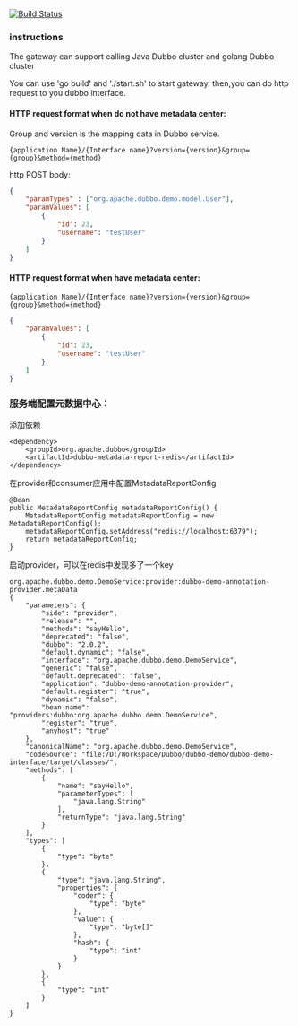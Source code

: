[![Build Status](https://travis-ci.org/dubbogo/dubbo-go-proxy.svg?branch=master)](https://travis-ci.org/dubbogo/dubbo-go-proxy)

### instructions

The gateway can support calling Java Dubbo cluster and golang Dubbo cluster

You can use 'go build' and './start.sh' to start gateway.
then,you can do http request to you dubbo interface.


#### HTTP request format when do not have metadata center:

Group and version is the mapping data in Dubbo service. 

```
{application Name}/​{Interface name}?version={version}&group={group}&method={method}
```

http POST body: 

```json
{
    "paramTypes" : ["org.apache.dubbo.demo.model.User"],
    "paramValues": [
        {
            "id": 23,
            "username": "testUser"
        }
    ]
}
```

#### HTTP request format when  have metadata center:
```
{application Name}/​{Interface name}?version={version}&group={group}&method={method}
```
```json
{
    "paramValues": [
        {
            "id": 23,
            "username": "testUser"
        }
    ]
}

```






### 服务端配置元数据中心：

添加依赖
```
<dependency>
    <groupId>org.apache.dubbo</groupId>
    <artifactId>dubbo-metadata-report-redis</artifactId>
</dependency>
```

在provider和consumer应用中配置MetadataReportConfig
```
@Bean
public MetadataReportConfig metadataReportConfig() {
    MetadataReportConfig metadataReportConfig = new MetadataReportConfig();
    metadataReportConfig.setAddress("redis://localhost:6379");
    return metadataReportConfig;
}

```

 启动provider，可以在redis中发现多了一个key

```
org.apache.dubbo.demo.DemoService:provider:dubbo-demo-annotation-provider.metaData
{
    "parameters": {
        "side": "provider",
        "release": "",
        "methods": "sayHello",
        "deprecated": "false",
        "dubbo": "2.0.2",
        "default.dynamic": "false",
        "interface": "org.apache.dubbo.demo.DemoService",
        "generic": "false",
        "default.deprecated": "false",
        "application": "dubbo-demo-annotation-provider",
        "default.register": "true",
        "dynamic": "false",
        "bean.name": "providers:dubbo:org.apache.dubbo.demo.DemoService",
        "register": "true",
        "anyhost": "true"
    },
    "canonicalName": "org.apache.dubbo.demo.DemoService",
    "codeSource": "file:/D:/Workspace/Dubbo/dubbo-demo/dubbo-demo-interface/target/classes/",
    "methods": [
        {
            "name": "sayHello",
            "parameterTypes": [
                "java.lang.String"
            ],
            "returnType": "java.lang.String"
        }
    ],
    "types": [
        {
            "type": "byte"
        },
        {
            "type": "java.lang.String",
            "properties": {
                "coder": {
                    "type": "byte"
                },
                "value": {
                    "type": "byte[]"
                },
                "hash": {
                    "type": "int"
                }
            }
        },
        {
            "type": "int"
        }
    ]
}
```

